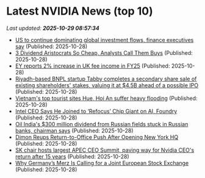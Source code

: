 # Latest NVIDIA News (top 10)
_Last updated: **2025-10-29 08:57:34**_

- [US to continue dominating global investment flows, finance executives say](https://biztoc.com/x/ce174a75d2c8c8ee) (Published: 2025-10-28)
- [3 Dividend Aristocrats So Cheap, Analysts Call Them Buys](https://biztoc.com/x/5cd184280a23de9b) (Published: 2025-10-28)
- [EY reports 2% increase in UK fee income in FY25](https://www.internationalaccountingbulletin.com/news/ey-uk-fee-income-fy25/) (Published: 2025-10-28)
- [Riyadh-based BNPL startup Tabby completes a secondary share sale of existing shareholders' stakes, valuing it at $4.5B ahead of a possible IPO](https://biztoc.com/x/1366d3715aff8769) (Published: 2025-10-28)
- [Vietnam's top tourist sites Hue, Hoi An suffer heavy flooding](https://biztoc.com/x/a1f3e4d5899ab2f2) (Published: 2025-10-28)
- [Intel CEO Says He Joined to ‘Refocus’ Chip Giant on AI, Foundry](https://biztoc.com/x/4ed9d17fe954bfdc) (Published: 2025-10-28)
- [Oil India's $300 million dividend from Russian fields stuck in Russian banks, chairman says](https://biztoc.com/x/bd694c81eb2aa2f1) (Published: 2025-10-28)
- [Dimon Reups Return-to-Office Push After Opening New York HQ](https://biztoc.com/x/1bd5cc2bf713154c) (Published: 2025-10-28)
- [SK chair hosts largest APEC CEO Summit, paving way for Nvidia CEO's return after 15 years](https://www.digitimes.com/news/a20251028PD239/apec-ceo-chairman-nvidia-business.html) (Published: 2025-10-28)
- [Why Germany’s Merz Is Calling for a Joint European Stock Exchange](https://biztoc.com/x/b319d14f47bd3709) (Published: 2025-10-28)
